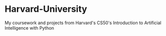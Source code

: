 # Harvard-University
My coursework and projects from Harvard's CS50's Introduction to Artificial Intelligence with Python
